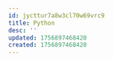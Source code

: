 ```yaml
---
id: jycttur7a8w3cl70w69vrc9
title: Python
desc: ''
updated: 1756897468420
created: 1756897468420
---
```

